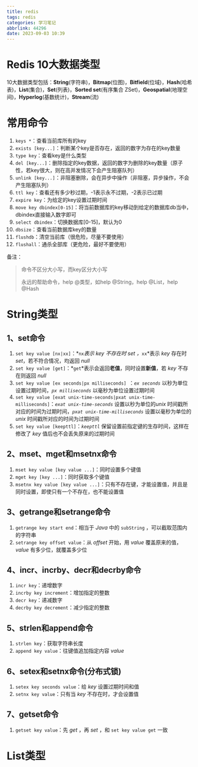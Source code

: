 ```yaml
---
title: redis
tags: redis
categories: 学习笔记
abbrlink: 44296
date: 2023-09-03 10:39
---
```


# Redis 10大数据类型

10大数据类型包括：**String**(字符串)，**Bitmap**(位图)，**Bitfield**(位域)，**Hash**(哈希表)，**List**(集合)，**Set**(列表)，**Sorted set**(有序集合 ZSet)，**Geospatial**(地理空间)，**Hyperlog**(基数统计)，**Stream**(流)

# 常用命令

1. `keys *`：查看当前库所有的key
2. `exists [key...]`：判断某个key是否存在，返回的数字为存在的key数量
3. `type key`：查看key是什么类型
4. `del [key...]`：删除指定的key数据，返回的数字为删除的key数量（原子性，若key很大，则在高并发情况下会产生阻塞队列）
5. `unlink [key...]`：非阻塞删除，会在异步中操作（非阻塞，异步操作，不会产生阻塞队列）
6. `ttl key`：查看还有多少秒过期，-1表示永不过期，-2表示已过期
7. `expire key`：为给定的key设置过期时间
8. `move key dbindex[0-15]`：将当前数据库的key移动到给定的数据库db当中，dbindex直接输入数字即可
9. `select dbindex`：切换数据库[0-15]，默认为0
10. `dbsize`：查看当前数据库key的数量
11. `flushdb`：清空当前库（很危险，尽量不要使用）
12. `flushall`：通杀全部库（更危险，最好不要使用）

备注：

> 命令不区分大小写，而key区分大小写
>
> 永远的帮助命令，help @类型，如help @String，help @List，help @Hash

# String类型

## 1、set命令

1. `set key value [nx|xx]`：*`nx`*表示 *key* 不存在时 *set* ，*`xx`*表示 *key* 存在时 *set*，若不符合情况，均返回 *null*
2. `set key value [get]`：*`get`*表示会返回**老值**，同时设置**新值**，若 *key* 不存在则返回 *null*
3. `set key value [ex seconds|px milliseconds] `：*`ex seconds`* 以秒为单位设置过期时间，*`px milliseconds`* 以毫秒为单位设置过期时间
4. `set key value [exat unix-time-seconds|pxat unix-time-milliseconds]`：*`exat unix-time-seconds`* 设置以秒为单位的*unix* 时间戳所对应的时间为过期时间，*`pxat unix-time-milliseconds`* 设置以毫秒为单位的 *unix* 时间戳所对应的时间为过期时间
5. `set key value [keepttl]`：*`keepttl`* 保留设置前指定键的生存时间，这样在修改了 *key* 值后也不会丢失原来的过期时间

## 2、mset、mget和msetnx命令

1. `mset key value [key value ...]`：同时设置多个键值
2. `mget key [key ...]`：同时获取多个键值
3. `msetnx key value [key value ...]`：只有不存在键，才能设置值，并且是同时设置，即使只有一个不存在，也不能设置值

## 3、getrange和setrange命令

1. `getrange key start end`：相当于 *Java* 中的 `subString` ，可以截取范围内的字符串
2. `setrange key offset value`：从 *offset* 开始，用 *value* 覆盖原来的值，*value* 有多少位，就覆盖多少位

## 4、incr、incrby、decr和decrby命令

1. `incr key`：递增数字
2. `incrby key increment`：增加指定的整数
3. `decr key`：递减数字
4. `decrby key decrement`：减少指定的整数

## 5、strlen和append命令

1. `strlen key`：获取字符串长度
2. `append key value`：往键值追加指定内容 *value*

## 6、setex和setnx命令(分布式锁)

1. `setex key seconds value`：给 *key* 设置过期时间和值
2. `setnx key value`：只有当 *key* 不存在时，才会设置值

## 7、getset命令

1. `getset key value`：先 *get* ，再 *set* ，和 `set key value get` 一致

# List类型


